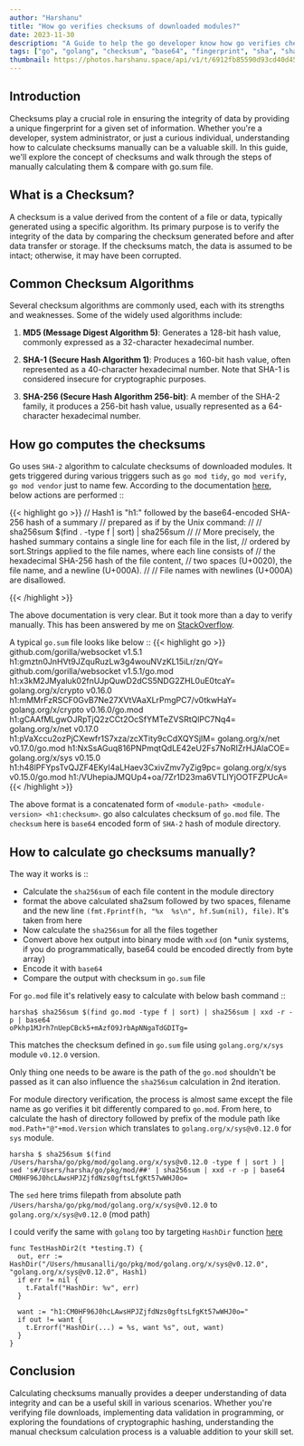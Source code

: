 ```yaml
---
author: "Harshanu"
title: "How go verifies checksums of downloaded modules?"
date: 2023-11-30
description: "A Guide to help the go developer know how go verifies checksums of downloade modules"
tags: ["go", "golang", "checksum", "base64", "fingerprint", "sha", "sha256sum", "module"]
thumbnail: https://photos.harshanu.space/api/v1/t/6912fb85590d93cd40d452915c80112ba9e5c3a7/081gaa0s/fit_1280
---
```


## Introduction
Checksums play a crucial role in ensuring the integrity of data by providing a unique fingerprint for a given set of information. Whether you're a developer, system administrator, or just a curious individual, understanding how to calculate checksums manually can be a valuable skill. In this guide, we'll explore the concept of checksums and walk through the steps of manually calculating them & compare with go.sum file.

## What is a Checksum?
A checksum is a value derived from the content of a file or data, typically generated using a specific algorithm. Its primary purpose is to verify the integrity of the data by comparing the checksum generated before and after data transfer or storage. If the checksums match, the data is assumed to be intact; otherwise, it may have been corrupted.

## Common Checksum Algorithms
Several checksum algorithms are commonly used, each with its strengths and weaknesses. Some of the widely used algorithms include:

1. **MD5 (Message Digest Algorithm 5)**: Generates a 128-bit hash value, commonly expressed as a 32-character hexadecimal number.

2. **SHA-1 (Secure Hash Algorithm 1)**: Produces a 160-bit hash value, often represented as a 40-character hexadecimal number. Note that SHA-1 is considered insecure for cryptographic purposes.

3. **SHA-256 (Secure Hash Algorithm 256-bit)**: A member of the SHA-2 family, it produces a 256-bit hash value, usually represented as a 64-character hexadecimal number.

## How go computes the checksums
Go uses `SHA-2` algorithm to calculate checksums of downloaded modules. It gets triggered during various triggers such as `go mod tidy`, `go mod verify`, `go mod vendor` just to name few. According to the documentation [here](https://cs.opensource.google/go/x/mod/+/master:sumdb/dirhash/hash.go), below actions are performed ::

{{< highlight go >}}
// Hash1 is "h1:" followed by the base64-encoded SHA-256 hash of a summary
// prepared as if by the Unix command:
//
//	sha256sum $(find . -type f | sort) | sha256sum
//
// More precisely, the hashed summary contains a single line for each file in the list,
// ordered by sort.Strings applied to the file names, where each line consists of
// the hexadecimal SHA-256 hash of the file content,
// two spaces (U+0020), the file name, and a newline (U+000A).
//
// File names with newlines (U+000A) are disallowed.

{{< /highlight >}}

The above documentation is very clear. But it took more than a day to verify manually. This has been answered by me on [StackOverflow](https://stackoverflow.com/a/77579470/3405980). 

A typical `go.sum` file looks like below ::
{{< highlight go >}}
github.com/gorilla/websocket v1.5.1 h1:gmztn0JnHVt9JZquRuzLw3g4wouNVzKL15iLr/zn/QY=
github.com/gorilla/websocket v1.5.1/go.mod h1:x3kM2JMyaluk02fnUJpQuwD2dCS5NDG2ZHL0uE0tcaY=
golang.org/x/crypto v0.16.0 h1:mMMrFzRSCF0GvB7Ne27XVtVAaXLrPmgPC7/v0tkwHaY=
golang.org/x/crypto v0.16.0/go.mod h1:gCAAfMLgwOJRpTjQ2zCCt2OcSfYMTeZVSRtQlPC7Nq4=
golang.org/x/net v0.17.0 h1:pVaXccu2ozPjCXewfr1S7xza/zcXTity9cCdXQYSjIM=
golang.org/x/net v0.17.0/go.mod h1:NxSsAGuq816PNPmqtQdLE42eU2Fs7NoRIZrHJAlaCOE=
golang.org/x/sys v0.15.0 h1:h48lPFYpsTvQJZF4EKyI4aLHaev3CxivZmv7yZig9pc=
golang.org/x/sys v0.15.0/go.mod h1:/VUhepiaJMQUp4+oa/7Zr1D23ma6VTLIYjOOTFZPUcA=
{{< /highlight >}}

The above format is a concatenated form of `<module-path> <module-version> <h1:checksum>`. go also calculates checksum of `go.mod` file. The `checksum` here is `base64` encoded form of `SHA-2` hash of module directory.

## How to calculate go checksums manually?
The way it works is ::

* Calculate the `sha256sum` of each file content in the module directory
* format the above calculated sha2sum followed by two spaces, filename and the new line `(fmt.Fprintf(h, "%x  %s\n", hf.Sum(nil), file)`. It's taken from here
* Now calculate the `sha256sum` for all the files together
* Convert above hex output into binary mode with `xxd` (on *unix systems, if you do programmatically, base64 could be encoded directly from byte array)
* Encode it with `base64`
* Compare the output with checksum in `go.sum` file

For `go.mod` file it's relatively easy to calculate with below bash command ::
```shell
harsha$ sha256sum $(find go.mod -type f | sort) | sha256sum | xxd -r -p | base64
oPkhp1MJrh7nUepCBck5+mAzfO9JrbApNNgaTdGDITg=
```

This matches the checksum defined in `go.sum` file using `golang.org/x/sys` module `v0.12.0` version.

Only thing one needs to be aware is the path of the `go.mod` shouldn't be passed as it can also influence the `sha256sum` calculation in 2nd iteration.

For module directory verification, the process is almost same except the file name as go verifies it bit differently compared to `go.mod`. From here, to calculate the hash of directory followed by prefix of the module path like `mod.Path+"@"+mod.Version` which translates to `golang.org/x/sys@v0.12.0` for `sys` module.

```shell
harsha $ sha256sum $(find /Users/harsha/go/pkg/mod/golang.org/x/sys@v0.12.0 -type f | sort ) | sed 's#/Users/harsha/go/pkg/mod/##' | sha256sum | xxd -r -p | base64       
CM0HF96J0hcLAwsHPJZjfdNzs0gftsLfgKt57wWHJ0o=
```

The `sed` here trims filepath from absolute path `/Users/harsha/go/pkg/mod/golang.org/x/sys@v0.12.0` to `golang.org/x/sys@v0.12.0` (mod path)

I could verify the same with `golang` too by targeting `HashDir` function [here](https://cs.opensource.google/go/x/mod/+/refs/tags/v0.12.0:sumdb/dirhash/hash.go;l=70-79)
```shell
func TestHashDir2(t *testing.T) {
  out, err := HashDir("/Users/hmusanalli/go/pkg/mod/golang.org/x/sys@v0.12.0", "golang.org/x/sys@v0.12.0", Hash1)
  if err != nil {
    t.Fatalf("HashDir: %v", err)
  }

  want := "h1:CM0HF96J0hcLAwsHPJZjfdNzs0gftsLfgKt57wWHJ0o="
  if out != want {
    t.Errorf("HashDir(...) = %s, want %s", out, want)
  }
}
```

## Conclusion
Calculating checksums manually provides a deeper understanding of data integrity and can be a useful skill in various scenarios. Whether you're verifying file downloads, implementing data validation in programming, or exploring the foundations of cryptographic hashing, understanding the manual checksum calculation process is a valuable addition to your skill set.